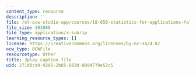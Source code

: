 ```yaml
---
content_type: resource
description: ''
file: /ol-ocw-studio-app/courses/18-650-statistics-for-applications-fall-2016/271d0ca992652b858639809d779e52c5_WW3ZJHPwvyg.srt
file_size: 103080
file_type: application/x-subrip
learning_resource_types: []
license: https://creativecommons.org/licenses/by-nc-sa/4.0/
ocw_type: OCWFile
resourcetype: Other
title: 3play caption file
uid: 271d0ca9-9265-2b85-8639-809d779e52c5
---
```

